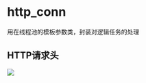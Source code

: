 # http_conn
用在线程池的模板参数类，封装对逻辑任务的处理

## HTTP请求头
![](https://img2020.cnblogs.com/blog/915522/202107/915522-20210721090818783-1440981359.jpg)